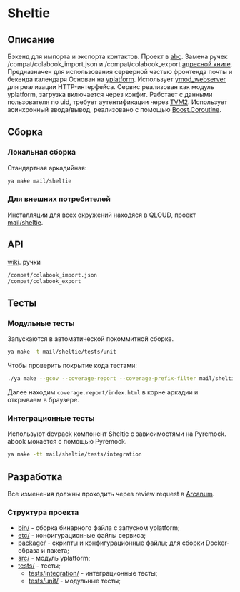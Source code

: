 # Sheltie

## Описание

Бэкенд для импорта и экспорта контактов. Проект в [abc](https://abc.yandex-team.ru/services/sheltie/). Замена ручек /compat/colabook_import.json и /compat/colabook_export [адресной книге](https://github.yandex-team.ru/abook/abook-server).
Предназначен для использования серверной частью фронтенда почты и бекенда календаря
Основан на [yplatform](https://github.yandex-team.ru/yplatform/yplatform). Использует [ymod_webserver](https://github.yandex-team.ru/yplatform/ymod_webserver) для реализации HTTP-интерфейса. Сервис реализован как модуль yplatform, загрузка включается через конфиг.
Работает с данными пользователя по uid, требует аутентификации через [TVM2](https://wiki.yandex-team.ru/passport/tvm2/).
Использует асинхронный ввода/вывод, реализовано с помощью [Boost.Coroutine](https://www.boost.org/doc/libs/1_66_0/libs/coroutine/doc/html/index.html).

## Сборка

### Локальная сборка

Стандартная аркадийная:
```bash
ya make mail/sheltie
```

### Для внешних потребителей

Инсталляции для всех окружений находяся в QLOUD, проект
[mail/sheltie](https://platform.yandex-team.ru/projects/mail/sheltie).

## API

[wiki](https://wiki.yandex-team.ru/Pochta/abook/api/mail).
ручки
```
/compat/colabook_import.json
/compat/colabook_export
```

## Тесты

### Модульные тесты

Запускаются в автоматической покоммитной сборке.
```bash
ya make -t mail/sheltie/tests/unit
```

Чтобы проверить покрытие кода тестами:
```bash
./ya make --gcov --coverage-report --coverage-prefix-filter mail/sheltie -d -t mail/sheltie
```
Далее находим `coverage.report/index.html` в корне аркадии и открываем в браузере.

### Интеграционные тесты

Используют devpack компонент Sheltie с зависимостями на Pyremock. abook мокается с помощью Pyremock.
```bash
ya make -tt mail/sheltie/tests/integration
```

## Разработка

Все изменения должны проходить через review request в [Arcanum](https://a.yandex-team.ru).

### Структура проекта

* [bin/](https://a.yandex-team.ru/arc/trunk/arcadia/mail/sheltie/bin) - сборка бинарного файла с запуском yplatform;
* [etc/](https://a.yandex-team.ru/arc/trunk/arcadia/mail/sheltie/etc) - конфигурационные файлы сервиса;
* [package/](https://a.yandex-team.ru/arc/trunk/arcadia/mail/sheltie/package) - скрипты и конфигурационные файлы; для сборки Docker-образа и пакета;
* [src/](https://a.yandex-team.ru/arc/trunk/arcadia/mail/sheltie/src) - модуль yplatform;
* [tests/](https://a.yandex-team.ru/arc/trunk/arcadia/mail/sheltie/tests) - тесты;
  * [tests/integration/](https://a.yandex-team.ru/arc/trunk/arcadia/mail/sheltie/tests/integration) - интеграционные тесты;
  * [tests/unit/](https://a.yandex-team.ru/arc/trunk/arcadia/mail/sheltie/tests/unit) - модульные тесты;
